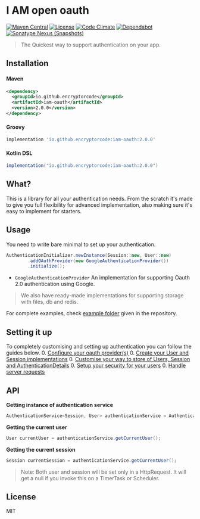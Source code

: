 # I AM open oauth
<!-- Git badges -->
[![Maven Central](https://img.shields.io/maven-central/v/io.github.encryptorcode/iam-oauth.svg?label=Maven%20Central)](https://search.maven.org/search?q=g:%22io.github.encryptorcode%22%20AND%20a:%22iam-oauth%22)
[![License](https://img.shields.io/github/license/encryptorcode/iam-oauth)](https://github.com/encryptorcode/iam-oauth/blob/master/LICENSE)
[![Code Climate](https://api.codeclimate.com/v1/badges/43de378ed28020dcca28/maintainability)](https://codeclimate.com/github/encryptorcode/iam-oauth/maintainability)
[![Dependabot](https://badgen.net/dependabot/encryptorcode/iam-oauth/182090705?icon=dependabot)](https://github.com/encryptorcode/iam-oauth)
[![Sonatype Nexus (Snapshots)](https://img.shields.io/nexus/s/io.github.encryptorcode/iam-oauth?server=https%3A%2F%2Foss.sonatype.org)](https://oss.sonatype.org/content/repositories/snapshots/io/github/encryptorcode/iam-oauth/)
> The Quickest way to support authentication on your app.

## Installation
#### Maven
```xml
<dependency>
  <groupId>io.github.encryptorcode</groupId>
  <artifactId>iam-oauth</artifactId>
  <version>2.0.0</version>
</dependency>
```
#### Groovy
```groovy
implementation 'io.github.encryptorcode:iam-oauth:2.0.0'
```
#### Kotlin DSL
```groovy
implementation("io.github.encryptorcode:iam-oauth:2.0.0")
```

## What?
This is a library for all your authentication needs. 
From the scratch it's made to give you full flexibility for advanced implementation, 
also making sure it's easy to implement for starters.

## Usage
You need to write bare minimal to set up your authentication.
```java
AuthenticationInitializer.newInstance(Session::new, User::new)
        .addOAuthProvider(new GoogleAuthenticationProvider())
        .initialize();
```
* `GoogleAuthenticationProvider` An implementation for supporting Oauth 2.0 authentication using Google.
> We also have ready-made implementations for supporting storage with files, db and redis.

For complete examples, check [example folder](example/src/main) given in the repository.

## Setting it up
To completely customising and setting up authentication you can follow the guides below.
0. [Configure your oauth provider(s)](/wiki/configuring-oauth-provider.md)
0. [Create your User and Session implementations](/wiki/user-and-session-implementation.md)
0. [Customise your way to store of Users, Session and AuthenticationDetails](/wiki/customise-storage.md)
0. [Setup your security for your users](/wiki/security-handler.md)
0. [Handle server requests](/wiki/server-request-handlers.md)

## API
**Getting instance of authentication service**
```java
AuthenticationService<Session, User> authenticationService = AuthenticationService.getInstance();
```

**Getting the current user**
```java
User currentUser = authenticationService.getCurrentUser();
```

**Getting the current session**
```java
Session currentSession = authenticationService.getCurrentUser();
```

> Note: Both user and session will be set only in a HttpRequest. It will get a null if you invoke this on a TimerTask or Scheduler.

## License
MIT 